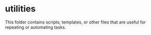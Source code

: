 # utilities

This folder contains scripts, templates, or other files that are useful for repeating or automating tasks.

